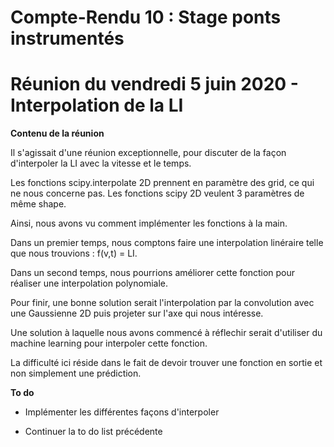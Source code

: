 # **Compte-Rendu 10 : Stage ponts instrumentés**

# **Réunion du vendredi 5 juin 2020 - Interpolation de la LI**


**Contenu de la réunion**

Il s'agissait d'une réunion exceptionnelle, pour discuter de la façon d'interpoler la LI avec la vitesse et le temps.

Les fonctions scipy.interpolate 2D prennent en paramètre des grid, ce qui ne nous concerne pas. Les fonctions scipy 2D veulent 3 paramètres de même shape.


Ainsi, nous avons vu comment implémenter les fonctions à la main.

Dans un premier temps, nous comptons faire une interpolation linéraire telle que nous trouvions : f(v,t) = LI.

Dans un second temps, nous pourrions améliorer cette fonction pour réaliser une interpolation polynomiale.

Pour finir, une bonne solution serait l'interpolation par la convolution avec une Gaussienne 2D puis projeter sur l'axe qui nous intéresse.

Une solution à laquelle nous avons commencé à réflechir serait d'utiliser du machine learning pour interpoler cette fonction.

La difficulté ici réside dans le fait de devoir trouver une fonction en sortie et non simplement une prédiction.



**To do**

- Implémenter les différentes façons d'interpoler

- Continuer la to do list précédente

